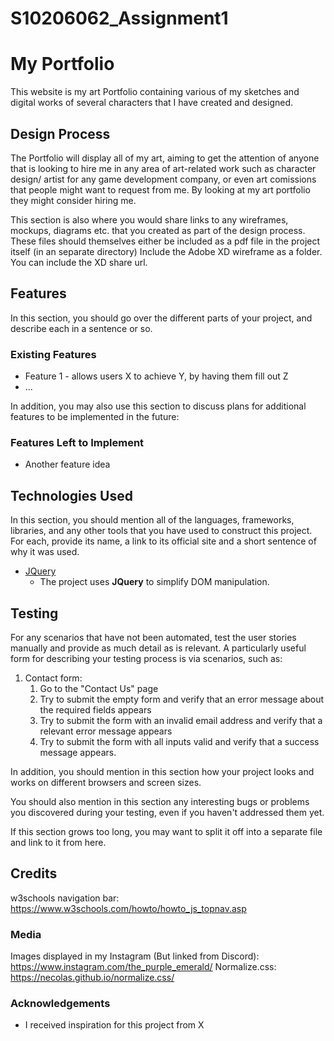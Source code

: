 # S10206062_Assignment1
# My Portfolio

This website is my art Portfolio containing various of my sketches and digital works of several characters that I have created and designed.
 
## Design Process
 
The Portfolio will display all of my art, aiming to get the attention of anyone that is looking to hire me in any area of art-related work such as character design/ artist for any game development company, or even art comissions that people might want to request from me. By looking at my art portfolio they might consider hiring me.

This section is also where you would share links to any wireframes, mockups, diagrams etc. that you created as part of the design process. 
These files should themselves either be included as a pdf file in the project itself (in an separate directory)
Include the Adobe XD wireframe as a folder. You can include the XD share url. 

## Features

In this section, you should go over the different parts of your project, and describe each in a sentence or so.
 
### Existing Features
- Feature 1 - allows users X to achieve Y, by having them fill out Z
- ...

In addition, you may also use this section to discuss plans for additional features to be implemented in the future:

### Features Left to Implement
- Another feature idea

## Technologies Used

In this section, you should mention all of the languages, frameworks, libraries, and any other tools that you have used to construct this project. For each, provide its name, a link to its official site and a short sentence of why it was used.

- [JQuery](https://jquery.com)
    - The project uses **JQuery** to simplify DOM manipulation.


## Testing

For any scenarios that have not been automated, test the user stories manually and provide as much detail as is relevant. A particularly useful form for describing your testing process is via scenarios, such as:

1. Contact form:
    1. Go to the "Contact Us" page
    2. Try to submit the empty form and verify that an error message about the required fields appears
    3. Try to submit the form with an invalid email address and verify that a relevant error message appears
    4. Try to submit the form with all inputs valid and verify that a success message appears.

In addition, you should mention in this section how your project looks and works on different browsers and screen sizes.

You should also mention in this section any interesting bugs or problems you discovered during your testing, even if you haven't addressed them yet.

If this section grows too long, you may want to split it off into a separate file and link to it from here.

## Credits

w3schools navigation bar:
https://www.w3schools.com/howto/howto_js_topnav.asp

### Media
Images displayed in my Instagram (But linked from Discord):
https://www.instagram.com/the_purple_emerald/
Normalize.css:
https://necolas.github.io/normalize.css/

### Acknowledgements

- I received inspiration for this project from X